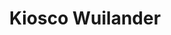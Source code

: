 ---
title: "Kiosco Wuilander"
url: /caracas/kiosco-wuilander-av-principal-de-santa-marta/
shop: Süßwaren
---
